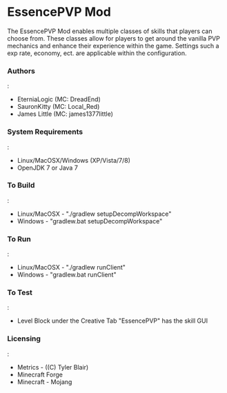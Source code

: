 <h1>EssencePVP Mod</h1>
  The EssencePVP Mod enables multiple classes of skills  that players can choose from. These classes allow for players to get around the vanilla PVP mechanics and enhance their experience within the game. Settings such a exp rate, economy, ect. are applicable within the configuration.
<h3>Authors</h3>:
<ul>
	<li>EterniaLogic (MC: DreadEnd)</li>
	<li>SauronKitty (MC: Local_Red)</li>
	<li>James Little (MC: james1377little)</li>
</ul>
<h3>System Requirements</h3>:
<ul>
	<li>Linux/MacOSX/Windows (XP/Vista/7/8)</li>
	<li>OpenJDK 7 or Java 7</li>
</ul>
<h3>To Build</h3>:
<ul>
	<li>Linux/MacOSX - "./gradlew setupDecompWorkspace"</li>
	<li>Windows - "gradlew.bat setupDecompWorkspace"</li>
</ul>
<h3>To Run</h3>:
<ul>
	<li>Linux/MacOSX - "./gradlew runClient"</li>
	<li>Windows - "gradlew.bat runClient"</li>
</ul>
<h3>To Test</h3>:
<ul>
	<li>Level Block under the Creative Tab "EssencePVP" has the skill GUI</li>
</ul>
<h3>Licensing</h3>:
<ul>
	<li>Metrics - ((C) Tyler Blair)</li>
	<li>Minecraft Forge</li><li>Minecraft - Mojang</li>
</ul>